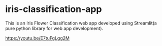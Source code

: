 # iris-classification-app
This is an Iris Flower Classification web app developed using Streamlit(a pure python library for web app development).

https://youtu.be/E7tuFgLgg2M
